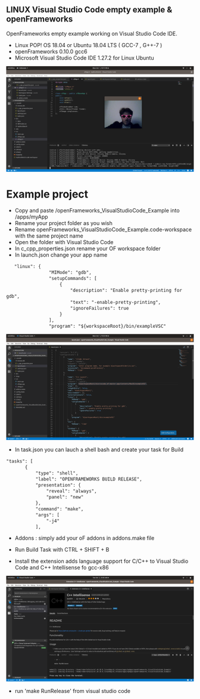 ## LINUX Visual Studio Code empty example & openFrameworks

OpenFrameworks empty example working on Visual Studio Code IDE.
- Linux POP! OS 18.04 or Ubuntu 18.04 LTS ( GCC-7 , G++-7 )
- openFrameworks 0.10.0 gcc6
- Microsoft Visual Studio Code IDE 1.27.2 for Linux Ubuntu

![Image](/imgs/1.png)

# Example project

 * Copy and paste /openFrameworks_VisualStudioCode_Example into /apps/myApp
 * Rename your project folder as you wish
 * Rename openFrameworks_VisualStudioCode_Example.code-workspace with the same project name
 * Open the folder with Visual Studio Code 
 * In c_cpp_properties.json rename your OF workspace folder
 * In launch.json change your app name 
 
```
   "linux": {
                "MIMode": "gdb",
                "setupCommands": [
                    {
                        "description": "Enable pretty-printing for gdb",
                        "text": "-enable-pretty-printing",
                        "ignoreFailures": true
                    }
                ],
                "program": "${workspaceRoot}/bin/exampleVSC"
```

 ![Image](/imgs/3.png)
 
 * In task.json you can lauch a shell bash and create your task for Build 
 
 ```
 "tasks": [
        {
            "type": "shell",
            "label": "OPENFRAMEWORKS BUILD RELEASE",
            "presentation": {
                "reveal": "always",
                "panel": "new"
            },
            "command": "make",
            "args": [
                "-j4"
            ],
 ```
 * Addons : simply add your oF addons in addons.make file
 
 * Run Build Task with CTRL + SHIFT + B 
 
 * Install the extension adds language support for C/C++ to Visual Studio Code and C++ Intellisense fo gcc-x86

![Image](/imgs/4.png)

* run 'make RunRelease' from visual studio code 
 
 


 


